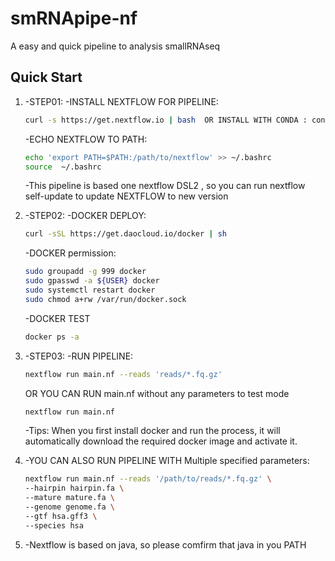 # smRNApipe-nf
 A easy and quick pipeline to analysis smallRNAseq

## Quick Start
1. -STEP01:
	-INSTALL NEXTFLOW FOR PIPELINE: 
	```bash
	curl -s https://get.nextflow.io | bash  OR INSTALL WITH CONDA : conda install nextflow 
	```
	-ECHO NEXTFLOW TO PATH:
	```bash
	echo 'export PATH=$PATH:/path/to/nextflow' >> ~/.bashrc
	source  ~/.bashrc
	```
	-This pipeline is based one nextflow DSL2 , so you can run nextflow self-update to update NEXTFLOW to new version

2. -STEP02:
	-DOCKER DEPLOY:
	```bash
	curl -sSL https://get.daocloud.io/docker | sh
	```
	-DOCKER permission:
	```bash
	sudo groupadd -g 999 docker
	sudo gpasswd -a ${USER} docker
	sudo systemctl restart docker
	sudo chmod a+rw /var/run/docker.sock
	```
	-DOCKER TEST
	```bash
	docker ps -a
	```
3. -STEP03:
	-RUN PIPELINE:
	```bash
	nextflow run main.nf --reads 'reads/*.fq.gz'	
	```
	OR YOU CAN RUN main.nf without any parameters to test mode
	```bash
	nextflow run main.nf 
	```
	-Tips: When you first install docker and run the process, it will automatically download the required docker image and activate it.
4. -YOU CAN ALSO RUN PIPELINE WITH Multiple specified parameters:
	```bash
	nextflow run main.nf --reads '/path/to/reads/*.fq.gz' \
	--hairpin hairpin.fa \
	--mature mature.fa \
	--genome genome.fa \
	--gtf hsa.gff3 \
	--species hsa
	```
5. -Nextflow is based on java, so please comfirm that java in you PATH